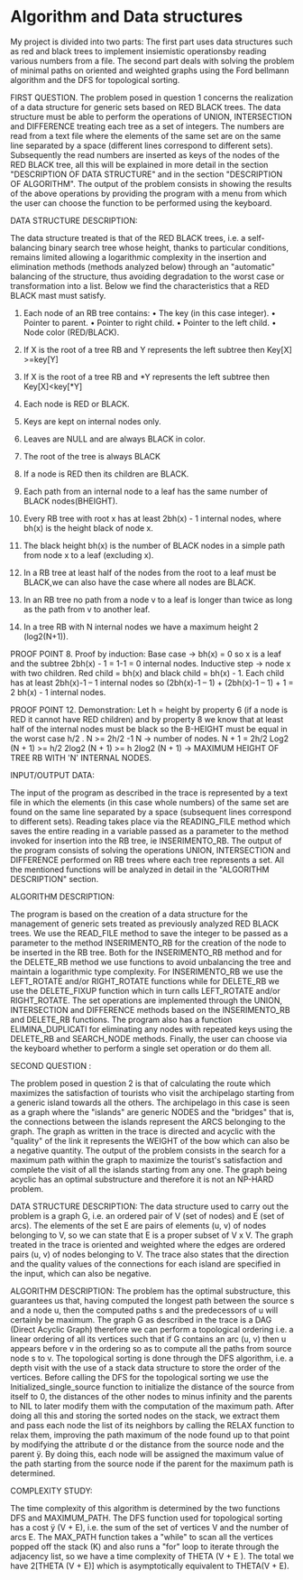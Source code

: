 # Algorithm and Data structures
My project is divided into two parts: 
The first part uses data structures such as red and black trees to implement insiemistic operationsby reading various numbers from a file.
The second part deals with solving the problem of minimal paths on oriented and weighted graphs using the Ford bellmann algorithm and the 
DFS for topological sorting. 

FIRST QUESTION.
The problem posed in question 1 concerns the realization of a data structure for generic sets based on RED BLACK trees.
The data structure must be able to perform the operations of UNION, INTERSECTION and DIFFERENCE
treating each tree as a set of integers.
The numbers are read from a text file where the elements of the same set are on the same line separated by a space (different lines correspond to different sets).
Subsequently the read numbers are inserted as keys of the nodes of the RED BLACK tree, all this will be
explained in more detail in the section "DESCRIPTION OF DATA STRUCTURE" and in the section "DESCRIPTION OF ALGORITHM".
The output of the problem consists in showing the results of the above operations by providing the program with a menu from which the user can choose the function to be performed using the keyboard.

DATA STRUCTURE DESCRIPTION:

The data structure treated is that of the RED BLACK trees, i.e. a self-balancing binary search tree whose height, thanks to particular conditions, remains limited allowing a logarithmic complexity in the
insertion and elimination methods (methods analyzed below)
through an "automatic" balancing of the structure, thus avoiding degradation to the worst case or transformation into a list.
Below we find the characteristics that a RED BLACK mast must satisfy.

1.	Each node of an RB tree contains:
•	The key (in this case integer).
•	Pointer to parent.
•	Pointer to right child.
•	Pointer to the left child.
•	Node color (RED/BLACK).

2.	If X is the root of a tree RB and Y represents the left subtree then Key[X] >=key[Y]
3.	If X is the root of a tree RB and *Y represents the left subtree then Key[X]<key[*Y]
4.	Each node is RED or BLACK.
5.	Keys are kept on internal nodes only.
6.	Leaves are NULL and are always BLACK in color.
7.	The root of the tree is always BLACK
8.	If a node is RED then its children are BLACK.
9.	Each path from an internal node to a leaf has the same number of BLACK nodes(BHEIGHT).
10.	Every RB tree with root x has at least 2bh(x) - 1 internal nodes, where bh(x) is the height black of node x.
11.	The black height bh(x) is the number of BLACK nodes in a simple path from node x to a leaf (excluding x).
12.	In a RB tree at least half of the nodes from the root to a leaf must be BLACK,we can also have the case where all nodes are BLACK.
13.	In an RB tree no path from a node v to a leaf is longer than twice as long as the path from v to another leaf.
14.	In a tree RB with N internal nodes we have a maximum height 2 (log2(N+1)).

PROOF POINT 8.
Proof by induction:
Base case -> bh(x) = 0 so x is a leaf and the subtree 2bh(x) - 1 = 1-1 = 0 internal nodes.
Inductive step -> node x with two children. Red child = bh(x) and black child = bh(x) - 1.
Each child has at least 2bh(x)-1 – 1 internal nodes so (2bh(x)-1 – 1) + (2bh(x)-1 – 1) + 1 = 2 bh(x) - 1 internal nodes.

PROOF POINT 12.
Demonstration:
Let h = height by property 6 (if a node is RED it cannot have RED children) and by property 8 we know that at least half of the internal nodes must be black so the B-HEIGHT must be equal in the worst case h/2 .
N >= 2h/2 -1	N -> number of nodes.
N + 1 = 2h/2
Log2 (N + 1) >= h/2
2log2 (N + 1) >= h
2log2 (N + 1) -> MAXIMUM HEIGHT OF TREE RB WITH 'N' INTERNAL NODES.

INPUT/OUTPUT DATA:

The input of the program as described in the trace is represented by a text file in which the elements (in this case whole numbers) of the same set are found on the same line separated by a space (subsequent lines correspond to different sets).
Reading takes place via the READING_FILE method which saves the entire reading in a variable passed as a parameter to the method invoked for insertion into the RB tree, ie INSERIMENTO_RB.
The output of the program consists of solving the operations UNION, INTERSECTION and
DIFFERENCE performed on RB trees where each tree represents a set.
All the mentioned functions will be analyzed in detail in the "ALGORITHM DESCRIPTION" section.

ALGORITHM DESCRIPTION:

The program is based on the creation of a data structure for the management of generic sets treated as previously analyzed RED BLACK trees.
We use the READ_FILE method to save the integer to be passed as a parameter to the method
INSERIMENTO_RB for the creation of the node to be inserted in the RB tree.
Both for the INSERIMENTO_RB method and for the DELETE_RB method we use functions to avoid unbalancing the tree and maintain a logarithmic type complexity.
For INSERIMENTO_RB we use the LEFT_ROTATE and/or RIGHT_ROTATE functions while for DELETE_RB we use the DELETE_FIXUP function which in turn calls LEFT_ROTATE and/or RIGHT_ROTATE.
The set operations are implemented through the UNION, INTERSECTION and DIFFERENCE methods based on the INSERIMENTO_RB and DELETE_RB functions.
The program also has a function ELIMINA_DUPLICATI for eliminating any nodes with repeated keys using the DELETE_RB and SEARCH_NODE methods.
Finally, the user can choose via the keyboard whether to perform a single set operation or do them all.

SECOND QUESTION :

The problem posed in question 2 is that of calculating the route which maximizes the satisfaction of tourists who visit the archipelago starting from a generic island towards all the others.
The archipelago in this case is seen as a graph where the "islands" are generic NODES and the "bridges" that is, the connections between the islands represent the ARCS belonging to the graph.
The graph as written in the trace is directed and acyclic with the "quality" of the link it represents the
WEIGHT of the bow which can also be a negative quantity.
The output of the problem consists in the search for a maximum path within the graph to maximize the tourist's satisfaction and complete the visit of all the islands starting from any one.
The graph being acyclic has an optimal substructure and therefore it is not an NP-HARD problem.

DATA STRUCTURE DESCRIPTION:
The data structure used to carry out the problem is a graph G, i.e. an ordered pair of V (set of nodes) and E (set of arcs).
The elements of the set E are pairs of elements (u, v) of nodes belonging to V, so we can state that E is a proper subset of V x V.
The graph treated in the trace is oriented and weighted where the edges are ordered pairs (u, v) of nodes belonging to V.
The trace also states that the direction and the quality values of the connections for each island are specified in the input, which can also be negative.

ALGORITHM DESCRIPTION:
The problem has the optimal substructure, this guarantees us that, having computed the longest path between the source s and a node u, then the computed paths s and the predecessors of u will certainly be maximum.
The graph G as described in the trace is a DAG (Direct Acyclic Graph) therefore we can perform a topological
ordering i.e. a linear ordering of all its vertices such that if G contains an arc (u, v) then u appears before v in the ordering so as to compute all the paths from source node s to v.
The topological sorting is done through the DFS algorithm, i.e. a depth visit with the use of a stack data structure to store the order of the vertices.
Before calling the DFS for the topological sorting we use the Initialized_single_source function
to initialize the distance of the source from itself to 0, the distances of the other nodes to minus infinity and the parents to NIL to later modify them with the computation of the maximum path.
After doing all this and storing the sorted nodes on the stack, we extract them and pass each node the list of its neighbors by calling the RELAX function to relax them, improving the path maximum of the node found up to that point by modifying the attribute d or the distance from the source node and the parent ÿ.
By doing this, each node will be assigned the maximum value of the path starting from the source node if the parent for the maximum path is determined.

COMPLEXITY STUDY:

The time complexity of this algorithm is determined by the two functions DFS and MAXIMUM_PATH.
The DFS function used for topological sorting has a cost ÿ (V + E), i.e. the sum of the set of vertices V and the number of arcs E.
The MAX_PATH function takes a "while" to scan all the vertices popped off the stack (K) and also runs a "for" loop to iterate through the adjacency list, so we have a time complexity of THETA (V + E ).
The total we have 2[THETA (V + E)] which is asymptotically equivalent to THETA(V + E).



